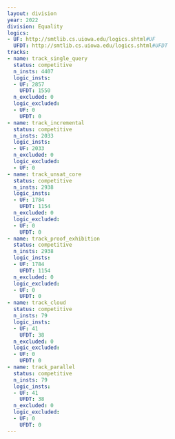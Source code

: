 ```yaml
---
layout: division
year: 2022
division: Equality
logics: 
- UF: http://smtlib.cs.uiowa.edu/logics.shtml#UF
  UFDT: http://smtlib.cs.uiowa.edu/logics.shtml#UFDT
tracks:
- name: track_single_query
  status: competitive
  n_insts: 4407
  logic_insts:
  - UF: 2857
    UFDT: 1550
  n_excluded: 0
  logic_excluded:
  - UF: 0
    UFDT: 0
- name: track_incremental
  status: competitive
  n_insts: 2033
  logic_insts:
  - UF: 2033
  n_excluded: 0
  logic_excluded:
  - UF: 0
- name: track_unsat_core
  status: competitive
  n_insts: 2938
  logic_insts:
  - UF: 1784
    UFDT: 1154
  n_excluded: 0
  logic_excluded:
  - UF: 0
    UFDT: 0
- name: track_proof_exhibition
  status: competitive
  n_insts: 2938
  logic_insts:
  - UF: 1784
    UFDT: 1154
  n_excluded: 0
  logic_excluded:
  - UF: 0
    UFDT: 0
- name: track_cloud
  status: competitive
  n_insts: 79
  logic_insts:
  - UF: 41
    UFDT: 38
  n_excluded: 0
  logic_excluded:
  - UF: 0
    UFDT: 0
- name: track_parallel
  status: competitive
  n_insts: 79
  logic_insts:
  - UF: 41
    UFDT: 38
  n_excluded: 0
  logic_excluded:
  - UF: 0
    UFDT: 0
---
```



